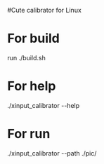 #Cute calibrator for Linux

# For build 
run ./build.sh

# For help
./xinput_calibrator --help

# For run
./xinput_calibrator --path ./pic/